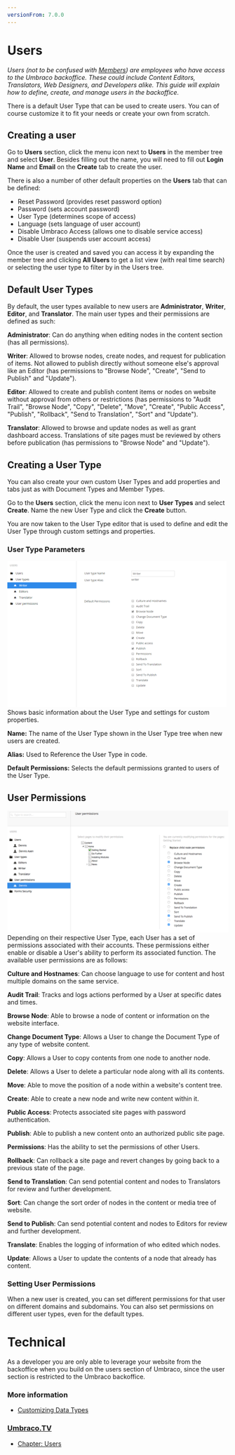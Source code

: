 ```yaml
---
versionFrom: 7.0.0
---
```


# Users
*Users (not to be confused with [Members](../Members)) are employees who have access to the Umbraco backoffice. These could include Content Editors, Translators, Web Designers, and Developers alike. This guide will explain how to define, create, and manage users in the backoffice.*

There is a default User Type that can be used to create users. You can of course customize it to fit your needs or create your own from scratch.

## Creating a user
Go to __Users__ section, click the menu icon next to __Users__ in the member tree and select __User__. Besides filling out the name, you will need to fill out  __Login Name__ and __Email__ on the __Create__ tab to create the user.

There is also a number of other default properties on the __Users__ tab that can be defined:

- Reset Password (provides reset password option)
- Password (sets account password)
- User Type (determines scope of access)
- Language (sets language of user account)
- Disable Umbraco Access (allows one to disable service access)
- Disable User (suspends user account access)

Once the user is created and saved you can access it by expanding the member tree and clicking __All Users__ to get a list view (with real time search) or selecting the user type to filter by in the Users tree.

## Default User Types
By default, the user types available to new users are __Administrator__, __Writer__, __Editor__, and __Translator__. The main user types and their permissions are defined as such:

__Administrator__: Can do anything when editing nodes in the content section (has all permissions).

__Writer__: Allowed to browse nodes, create nodes, and request for publication of items. Not allowed to publish directly without someone else's approval like an Editor (has permissions to "Browse Node", "Create", "Send to Publish" and "Update").

__Editor__: Allowed to create and publish content items or nodes on website without approval from others or restrictions (has permissions to "Audit Trail", "Browse Node", "Copy", "Delete", "Move", "Create", "Public Access", "Publish", "Rollback", "Send to Translation", "Sort" and "Update").

__Translator__: Allowed to browse and update nodes as well as grant dashboard access. Translations of site pages must be reviewed by others before publication (has permissions to "Browse Node" and "Update").

## Creating a User Type
You can also create your own custom User Types and add properties and tabs just as with Document Types and Member Types.

Go to the __Users__ section, click the menu icon next to __User Types__ and select __Create__. Name the new User Type and click the __Create__ button.

You are now taken to the User Type editor that is used to define and edit the User Type through custom settings and properties.

### User Type Parameters
![User Type Info tab](images/User-Type-Info.png)
Shows basic information about the User Type and settings for custom properties.

__Name:__ The name of the User Type shown in the User Type tree when new users are created.

__Alias:__ Used to Reference the User Type in code.

__Default Permissions:__ Selects the default permissions granted to users of the User Type.

## User Permissions
![User Permission settings](images/User-Permissions.png)
Depending on their respective User Type, each User has a set of permissions associated with their accounts. These permissions either enable or disable a User's ability to perform its associated function. The available user permissions are as follows:

__Culture and Hostnames__: Can choose language to use for content and host multiple domains on the same service.

__Audit Trail__: Tracks and logs actions performed by a User at specific dates and times.

__Browse Node__: Able to browse a node of content or information on the website interface.

__Change Document Type__: Allows a User to change the Document Type of any type of website content.

__Copy__: Allows a User to copy contents from one node to another node.

__Delete__: Allows a User to delete a particular node along with all its contents.

__Move__: Able to move the position of a node within a website's content tree.

__Create__: Able to create a new node and write new content within it.

__Public Access__: Protects associated site pages with password authentication.

__Publish__: Able to publish a new content onto an authorized public site page.

__Permissions__: Has the ability to set the permissions of other Users.

__Rollback__: Can rollback a site page and revert changes by going back to a previous state of the page.

__Send to Translation__: Can send potential content and nodes to Translators for review and further development.

__Sort__: Can change the sort order of nodes in the content or media tree of website.

__Send to Publish__: Can send potential content and nodes to Editors for review and further development.

__Translate__: Enables the logging of information of who edited which nodes.

__Update__: Allows a User to update the contents of a node that already has content.

### Setting User Permissions
When a new user is created, you can set different permissions for that user on different domains and subdomains. You can also set permissions on different user types, even for the default types.

# Technical
As a developer you are only able to leverage your website from the backoffice when you build on the users section of Umbraco, since the user section is restricted to the Umbraco backoffice.

### More information
- [Customizing Data Types](../Data-Types/)

### [Umbraco.TV](https://umbraco.tv)
- [Chapter: Users](https://umbraco.tv/videos/umbraco-v7/content-editor/administrative-content/users/what-is-a-user/)
